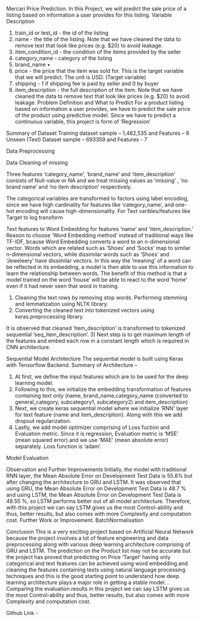 Mercari Price Prediction.
In this Project, we will predict the sale price of a listing based on information a user provides for this listing.
Variable Description 
1.	train_id or test_id - the id of the listing 
2.	name - the title of the listing. Note that we have cleaned the data to remove text that look like prices (e.g. $20) to avoid leakage. 
3.	item_condition_id - the condition of the items provided by the seller 
4.	category_name - category of the listing 
5.	brand_name •	
6.	price - the price that the item was sold for. This is the target variable that we will predict. The unit is USD. (Target variable)
7.	shipping - 1 if shipping fee is paid by seller and 0 by buyer 
8.	item_description - the full description of the item. Note that we have cleaned the data to remove text that look like prices (e.g. $20) to avoid leakage.
Problem Definition and What to Predict
For a product listing based on information a user provides, we have to predict the sale price of the product using predictive model. Since we have to predict a continuous variable, this project is form of ‘Regression’

Summary of Dataset
Training dataset sample – 1,482,535 and Features – 8
Unseen (Test) Dataset sample – 693359 and Features - 7


Data Preprocessing

Data Cleaning of missing 

 
Three features ‘category_name’, ‘brand_name’ and ‘item_description’ consists of Null-value or NA and we treat missing values as ‘missing’ , ‘no brand name’ and ‘no item description’ respectively. 


The categorical variables are transformed to factors using label encoding, since we have high cardinality for features like ‘category_name’, and one-hot encoding will cause high-dimensionality.
For Text varibles/features like 
Target to log transform

Text features to Word Embedding for features ‘name’ and ‘item_description.’
Reason to choose ‘Word Embedding method’ instead of traditional ways like TF-IDF, bcause Word Embedding converts a word to an n-dimensional vector. Words which are related such as ‘Shoes’ and ’Socks’ map to similar n-dimensional vectors, while dissimilar words such as ‘Shoes’ and ‘Jeweleery’ have dissimilar vectors. In this way the ‘meaning’ of a word can be reflected in its embedding, a model is then able to use this information to learn the relationship between words. The benefit of this method is that a model trained on the word ‘house’ will be able to react to the word ‘home’ even if it had never seen that word in training.
 

1)	Cleaning the text rows by removing stop words. Performing stemming and lemmatization using NLTK library.
2)	Converting the cleaned text into tokenized vectors using keras.preprocessing library.
 
It is observed that cleaned ‘item_description’ is transformed to tokenized sequential ‘seq_item_description’.
3)	Next step is to get maximum length of the features and embed each row in a constant length which is required in CNN architecture.

Sequential Model Architecture
The sequential model is built using Keras with Tensorflow Backend.
Summary of Architecture – 
1)	At first, we define the input features which are to be used for the deep learning model.
2)	Following to this, we initialize the embedding transformation of features containing text only (name, brand_name,category_name (converted to general_category, subcategory1, subcategory2) and item_description)
3)	Next, we create keras sequential model where we initialize ‘RNN’ layer for text feature (name and item_description). Along with this we add dropout regularization. 
4)	Lastly, we add model optimizer comprising of Loss fuction and Evaluation metric. Since it is regression, Evaluation metric is ‘MSE’ (mean squared error) and we use ‘MAE’ (mean absolute error) separately. Loss function is ‘adam’. 

Model Evaluation

Observation and Further Improvements
Initially, the model with traditional RNN layer, the Mean Absolute Error on Development Test Data is 55.8% but after changing the architecture to GRU and LSTM. It was observed that using GRU, the Mean Absolute Error on Development Test Data is 48.7 % and using LSTM, the Mean Absolute Error on Development Test Data is 48.55 %, so LSTM performs better out of all model architecture. Therefore, with this project we can say LSTM gives us the most Control-ability and thus, better results, but also comes with more Complexity and computation cost.
Further Work or Improvement.
BatchNormalisation


Conclusion
This is a very exciting project based on Artificial Neural Network because the project involves a lot of feature engineering and data preprocessing along with various deep learning architecture comprising of GRU and LSTM. The prediction on the Product list may not be accurate but the project has proved that predicting on Price ‘Target’ having only categorical and text features can be achieved using word embedding and cleaning the features containing texts using natural language processing techniques and this is the good starting point to understand how deep learning architecture plays a major role in getting a stable model. . Comparing the evaluation results in this project we can say LSTM gives us the most Control-ability and thus, better results, but also comes with more Complexity and computation cost.


Github Link - 

